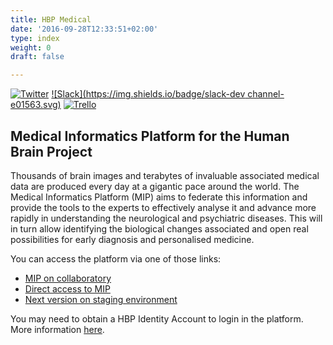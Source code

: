 ```yaml
---
title: HBP Medical
date: '2016-09-28T12:33:51+02:00'
type: index
weight: 0
draft: false

---
```

[![Twitter](https://img.shields.io/twitter/follow/HBPmedical%20platform.svg?style=social)](https://twitter.com/intent/follow?screen_name=HBPmedical) [![Slack](https://img.shields.io/badge/slack-dev channel-e01563.svg)](https://hbpsp8.slack.com/archives/dev)
[![Trello](https://img.shields.io/badge/trello-board-blue.svg)](https://trello.com/hbpsp8)

## Medical Informatics Platform for the Human Brain Project

Thousands of brain images and terabytes of invaluable associated medical data are produced every day at a gigantic pace around the world. The Medical Informatics Platform (MIP) aims to federate this information and provide the tools to the experts to effectively analyse it and advance more rapidly in understanding the neurological and psychiatric diseases. This will in turn allow identifying the biological changes associated and open real possibilities for early diagnosis and personalised medicine.

You can access the platform via one of those links:

* [MIP on collaboratory](https://collab.humanbrainproject.eu/#/collab/50/nav/242)
* [Direct access to MIP](https://mip.humanbrainproject.eu)
* [Next version on staging environment](http://hbps1.chuv.ch)

You may need to obtain a HBP Identity Account to login in the platform. More information [here](https://www.humanbrainproject.eu/platform-access).

